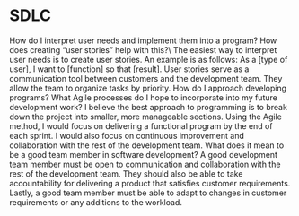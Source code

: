 # SDLC
How do I interpret user needs and implement them into a program? How does creating “user stories” help with this?\\
The easiest way to interpret user needs is to create user stories. An example is as follows:
As a [type of user], I want to [function] so that [result].
User stories serve as a communication tool between customers and the development team. They allow the team to organize tasks by priority.
How do I approach developing programs? What Agile processes do I hope to incorporate into my future development work?
I believe the best approach to programming is to break down the project into smaller, more manageable sections. Using the Agile method, I would focus on delivering a functional program by the end of each sprint. I would also focus on continuous improvement and collaboration with the rest of the development team.
What does it mean to be a good team member in software development?
A good development team member must be open to communication and collaboration with the rest of the development team. They should also be able to take accountability for delivering a product that satisfies customer requirements. Lastly, a good team member must be able to adapt to changes in customer requirements or any additions to the workload.
